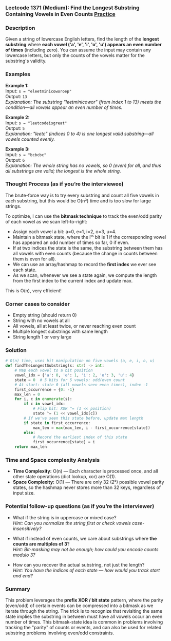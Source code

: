 ### Leetcode 1371 (Medium): Find the Longest Substring Containing Vowels in Even Counts [Practice](https://leetcode.com/problems/find-the-longest-substring-containing-vowels-in-even-counts)

### Description  
Given a string of lowercase English letters, find the length of the **longest substring** where **each vowel ('a', 'e', 'i', 'o', 'u') appears an even number of times** (including zero). You can assume the input may contain any lowercase letters, but only the counts of the vowels matter for the substring's validity.

### Examples  

**Example 1:**  
Input: `s = "eleetminicoworoep"`  
Output: `13`  
*Explanation: The substring "leetminicowor" (from index 1 to 13) meets the condition—all vowels appear an even number of times.*

**Example 2:**  
Input: `s = "leetcodeisgreat"`  
Output: `5`  
*Explanation: "leetc" (indices 0 to 4) is one longest valid substring—all vowels counted evenly.*

**Example 3:**  
Input: `s = "bcbcbc"`  
Output: `6`  
*Explanation: The whole string has no vowels, so 0 (even) for all, and thus all substrings are valid; the longest is the whole string.*

### Thought Process (as if you’re the interviewee)  
The brute-force way is to try every substring and count all five vowels in each substring, but this would be O(n²) time and is too slow for large strings.

To optimize, I can use the **bitmask technique** to track the even/odd parity of each vowel as we scan left-to-right:

- Assign each vowel a bit: a=0, e=1, i=2, o=3, u=4.
- Maintain a bitmask state, where the iᵗʰ bit is 1 if the corresponding vowel has appeared an odd number of times so far, 0 if even.
- If at two indices the state is the same, the substring between them has all vowels with even counts (because the change in counts between them is even for all).
- We can use an array/hashmap to record the **first index** we ever see each state.
- As we scan, whenever we see a state again, we compute the length from the first index to the current index and update max.

This is O(n), very efficient!

### Corner cases to consider  
- Empty string (should return 0)
- String with no vowels at all
- All vowels, all at least twice, or never reaching even count
- Multiple longest substrings with same length
- String length 1 or very large

### Solution

```python
# O(n) time, uses bit manipulation on five vowels (a, e, i, o, u)
def findTheLongestSubstring(s: str) -> int:
    # Map each vowel to a bit position
    vowel_idx = {'a': 0, 'e': 1, 'i': 2, 'o': 3, 'u': 4}
    state = 0  # 5 bits for 5 vowels: odd/even count
    # At start: state 0 (all vowels seen even times), index -1
    first_occurrence = {0: -1}
    max_len = 0
    for i, c in enumerate(s):
        if c in vowel_idx:
            # Flip bit: XOR ^= (1 << position)
            state ^= (1 << vowel_idx[c])
        # If we've seen this state before, update max length
        if state in first_occurrence:
            max_len = max(max_len, i - first_occurrence[state])
        else:
            # Record the earliest index of this state
            first_occurrence[state] = i
    return max_len
```

### Time and Space complexity Analysis  
- **Time Complexity:** O(n) — Each character is processed once, and all other state operations (dict lookup, xor) are O(1).
- **Space Complexity:** O(1) — There are only 32 (2⁵) possible vowel parity states, so the hashmap never stores more than 32 keys, regardless of input size.

### Potential follow-up questions (as if you’re the interviewer)  

- What if the string is in uppercase or mixed case?  
  *Hint: Can you normalize the string first or check vowels case-insensitively?*

- What if instead of even counts, we care about substrings where **the counts are multiples of 3**?  
  *Hint: Bit-masking may not be enough; how could you encode counts modulo 3?*

- How can you recover the actual substring, not just the length?  
  *Hint: You have the indices of each state — how would you track start and end?*

### Summary
This problem leverages the **prefix XOR / bit state** pattern, where the parity (even/odd) of certain events can be compressed into a bitmask as we iterate through the string. The trick is to recognize that revisiting the same state implies the substring in between must have all vowels occur an even number of times. This bitmask-state idea is common in problems involving tracking the "parity" of counts or events, and can also be used for related substring problems involving even/odd constraints.
